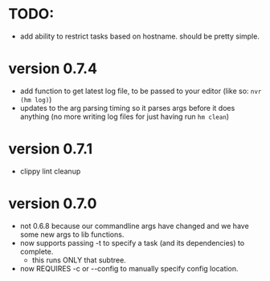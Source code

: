 TODO:
====

* add ability to restrict tasks based on hostname. should be pretty simple.

version 0.7.4
=============

* add function to get latest log file, to be passed to your editor (like so: `nvr (hm log)`)
* updates to the arg parsing timing so it parses args before it does anything (no more writing log files for just having run `hm clean`)

version 0.7.1
=============

* clippy lint cleanup

version 0.7.0
=============

* not 0.6.8 because our commandline args have changed and we have some new args to lib functions.
* now supports passing -t to specify a task (and its dependencies) to complete.
  - this runs ONLY that subtree.
* now REQUIRES -c or --config to manually specify config location.
